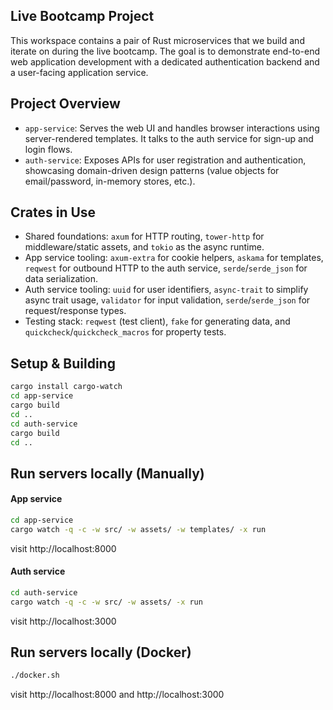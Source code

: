 ## Live Bootcamp Project

This workspace contains a pair of Rust microservices that we build and iterate on during the live bootcamp. The goal is to demonstrate end-to-end web application development with a dedicated authentication backend and a user-facing application service.

## Project Overview
- `app-service`: Serves the web UI and handles browser interactions using server-rendered templates. It talks to the auth service for sign-up and login flows.
- `auth-service`: Exposes APIs for user registration and authentication, showcasing domain-driven design patterns (value objects for email/password, in-memory stores, etc.).

## Crates in Use
- Shared foundations: `axum` for HTTP routing, `tower-http` for middleware/static assets, and `tokio` as the async runtime.
- App service tooling: `axum-extra` for cookie helpers, `askama` for templates, `reqwest` for outbound HTTP to the auth service, `serde`/`serde_json` for data serialization.
- Auth service tooling: `uuid` for user identifiers, `async-trait` to simplify async trait usage, `validator` for input validation, `serde`/`serde_json` for request/response types.
- Testing stack: `reqwest` (test client), `fake` for generating data, and `quickcheck`/`quickcheck_macros` for property tests.

## Setup & Building
```bash
cargo install cargo-watch
cd app-service
cargo build
cd ..
cd auth-service
cargo build
cd ..
```

## Run servers locally (Manually)
#### App service
```bash
cd app-service
cargo watch -q -c -w src/ -w assets/ -w templates/ -x run
```

visit http://localhost:8000

#### Auth service
```bash
cd auth-service
cargo watch -q -c -w src/ -w assets/ -x run
```

visit http://localhost:3000

## Run servers locally (Docker)
```bash
./docker.sh
```

visit http://localhost:8000 and http://localhost:3000
